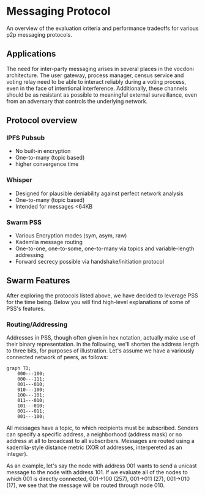 # Messaging Protocol
An overview of the evaluation criteria and performance tradeoffs for various p2p messaging protocols.

## Applications
The need for inter-party messaging arises in several places in the vocdoni architecture. The user gateway, process manager, census service and voting relay need to be able to interact reliably during a voting process, even in the face of intentional interference. Additionally, these channels should be as resistant as possible to meaningful external surveillance, even from an adversary that controls the underlying network.

## Protocol overview

### IPFS Pubsub
* No built-in encryption
* One-to-many (topic based)
* higher convergence time

### Whisper
* Designed for plausible deniability against perfect network analysis
* One-to-many (topic based)
* Intended for messages <64KB

### Swarm PSS
* Various Encryption modes (sym, asym, raw)
* Kademlia message routing
* One-to-one, one-to-some, one-to-many via topics and variable-length addressing
* Forward secrecy possible via handshake/initiation protocol

## Swarm Features
After exploring the protocols listed above, we have decided to leverage PSS for the time being. Below you will find high-level explanations of some of PSS's features.
 
### Routing/Addressing
Addresses in PSS, though often given in hex notation, actually make use of their binary representation. In the following, we'll shorten the address length to three bits, for purposes of illustration. Let's assume we have a variously connected network of peers, as follows:

```mermaid
graph TD;
    000---100;
    000---111;
    001---010;
    010---100;
    100---101;
    011---010;
    101---010;
    001---011;
    001---100;
```
All messages have a topic, to which recipients must be subscribed. Senders can specify a specific address, a neighborhood (address mask) or no address at all to broadcast to all subscribers. Messages are routed using a kademlia-style distance metric (XOR of addresses, interpereted as an integer). 

As an example, let's say the node with address 001 wants to send a unicast message to the node with address 101. If we evaluate all of the nodes to which 001 is directly connected, 001->100 (257), 001->011 (27), 001->010 (17), we see that the message will be routed through node 010.
